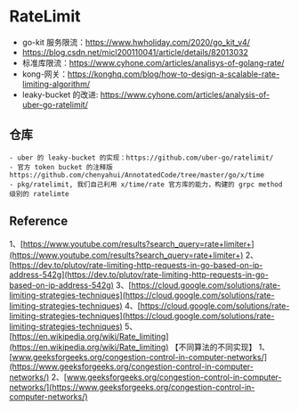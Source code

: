 # RateLimit 

- go-kit 服务限流：https://www.hwholiday.com/2020/go_kit_v4/
- https://blog.csdn.net/micl200110041/article/details/82013032
- 标准库限流：https://www.cyhone.com/articles/analisys-of-golang-rate/
- kong-网关：https://konghq.com/blog/how-to-design-a-scalable-rate-limiting-algorithm/ 
- leaky-bucket 的改进: https://www.cyhone.com/articles/analysis-of-uber-go-ratelimit/


## 仓库
    - uber 的 leaky-bucket 的实现：https://github.com/uber-go/ratelimit/
    - 官方 token bucket 的注释版 https://github.com/chenyahui/AnnotatedCode/tree/master/go/x/time
    - pkg/ratelimit, 我们自己利用 x/time/rate 官方库的能力，构建的 grpc method 级别的 ratelimte 
    
## Reference 
1、[https://www.youtube.com/results?search_query=rate+limiter+](https://www.youtube.com/results?search_query=rate+limiter+)
2、[https://dev.to/plutov/rate-limiting-http-requests-in-go-based-on-ip-address-542g](https://dev.to/plutov/rate-limiting-http-requests-in-go-based-on-ip-address-542g)
3、[https://cloud.google.com/solutions/rate-limiting-strategies-techniques](https://cloud.google.com/solutions/rate-limiting-strategies-techniques)
4、[https://cloud.google.com/solutions/rate-limiting-strategies-techniques](https://cloud.google.com/solutions/rate-limiting-strategies-techniques)
5、[https://en.wikipedia.org/wiki/Rate_limiting](https://en.wikipedia.org/wiki/Rate_limiting) 【不同算法的不同实现】
1、[www.geeksforgeeks.org/congestion-control-in-computer-networks/](https://www.geeksforgeeks.org/congestion-control-in-computer-networks/)
2、[www.geeksforgeeks.org/congestion-control-in-computer-networks/](https://www.geeksforgeeks.org/congestion-control-in-computer-networks/)